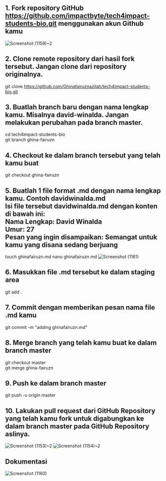 ## 1. Fork repository GitHub https://github.com/impactbyte/tech4impact-students-bio.git menggunakan akun Github kamu
![Screenshot (1159)~2](https://user-images.githubusercontent.com/76485051/134192790-8e0d64db-ba12-4410-ad1c-f7f1ff33a108.png)
## 2. Clone remote repository dari hasil fork tersebut. Jangan clone dari repository originalnya.
   git clone https://github.com/Ghinafairuznazilah/tech4impact-students-bio.git
## 3. Buatlah branch baru dengan nama lengkap kamu. Misalnya david-winalda. Jangan melakukan perubahan pada branch master.
   cd tech4impact-students-bio <br>
   git branch ghina-fairuzn
## 4. Checkout ke dalam branch tersebut yang telah kamu buat
   git checkout ghina-fairuzn
## 5. Buatlah 1 file format .md dengan nama lengkap kamu. Contoh davidwinalda.md<br> Isi file tersebut davidwinalda.md dengan konten di bawah ini: <br>Nama Lengkap: David Winalda<br>Umur: 27 <br>Pesan yang ingin disampaikan: Semangat untuk kamu yang disana sedang berjuang
   touch ghinafairuzn.md
   nano ghinafairuzn.md
![Screenshot (1161)](https://user-images.githubusercontent.com/76485051/134200350-5f8353e6-9648-44ea-88f7-a401cbf26ed7.png)
## 6. Masukkan file .md tersebut ke dalam staging area
   git add .
## 7. Commit dengan memberikan pesan nama file .md kamu
   git commit -m "adding ghinafairuzn.md"
## 8. Merge branch yang telah kamu buat ke dalam branch master
   git checkout master <br>
   git merge ghina-fairuzn
## 9. Push ke dalam branch master
   git push -u origin master <br>
## 10. Lakukan pull request dari GitHub Repository yang telah kamu fork untuk digabungkan ke dalam branch master pada GitHub Repository aslinya.
![Screenshot (1153)~2](https://user-images.githubusercontent.com/76485051/134195283-50eadb46-cd8a-4fb5-ad8b-03253e08521f.png)
![Screenshot (1154)~2](https://user-images.githubusercontent.com/76485051/134195605-ddabc4fc-c35c-4dbb-b906-ca66229d475d.png)


## Dokumentasi
![Screenshot (1160)](https://user-images.githubusercontent.com/76485051/134196396-3c773680-d05e-4820-8d89-ebebdbd479fa.png)

